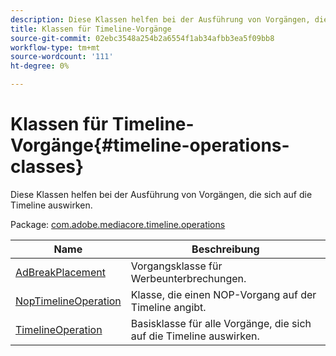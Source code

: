 ```yaml
---
description: Diese Klassen helfen bei der Ausführung von Vorgängen, die sich auf die Timeline auswirken.
title: Klassen für Timeline-Vorgänge
source-git-commit: 02ebc3548a254b2a6554f1ab34afbb3ea5f09bb8
workflow-type: tm+mt
source-wordcount: '111'
ht-degree: 0%

---
```


# Klassen für Timeline-Vorgänge{#timeline-operations-classes}

Diese Klassen helfen bei der Ausführung von Vorgängen, die sich auf die Timeline auswirken.

Package: [com.adobe.mediacore.timeline.operations](https://help.adobe.com/en_US/primetime/api/psdk/asdoc-dhls_1.4/com/adobe/mediacore/timeline/operations/package-detail.html)

| Name | Beschreibung |
|---|---|
| [AdBreakPlacement](https://help.adobe.com/en_US/primetime/api/psdk/asdoc-dhls_1.4/com/adobe/mediacore/timeline/operations/AdBreakPlacement.html) | Vorgangsklasse für Werbeunterbrechungen. |
| [NopTimelineOperation](https://help.adobe.com/en_US/primetime/api/psdk/asdoc-dhls_1.4/com/adobe/mediacore/timeline/operations/NopTimelineOperation.html) | Klasse, die einen NOP-Vorgang auf der Timeline angibt. |
| [TimelineOperation](https://help.adobe.com/en_US/primetime/api/psdk/asdoc-dhls_1.4/com/adobe/mediacore/timeline/operations/TimelineOperation.html) | Basisklasse für alle Vorgänge, die sich auf die Timeline auswirken. |
